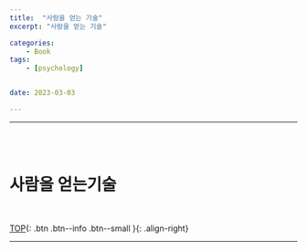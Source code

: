 ```yaml
---
title:  "사람을 얻는 기술"
excerpt: "사람을 얻는 기술"

categories:
    - Book
tags:
    - [psychology]


date: 2023-03-03

---
```

- - -
<br><br>

#   사람을 얻는기술

<br>

[TOP](#){: .btn .btn--info .btn--small }{: .align-right}
<br>
- - -
